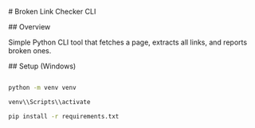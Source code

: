 \# Broken Link Checker CLI



\## Overview

Simple Python CLI tool that fetches a page, extracts all links, and reports broken ones.



\## Setup (Windows)

```sh

python -m venv venv

venv\\Scripts\\activate

pip install -r requirements.txt



